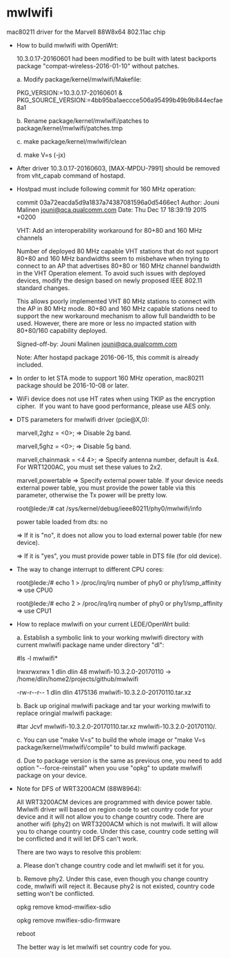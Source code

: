 # mwlwifi
mac80211 driver for the Marvell 88W8x64 802.11ac chip

* How to build mwlwifi with OpenWrt:

    10.3.0.17-20160601 had been modified to be built with latest backports package "compat-wireless-2016-01-10" without patches.

    a. Modify package/kernel/mwlwifi/Makefile:

    PKG_VERSION:=10.3.0.17-20160601 & PKG_SOURCE_VERSION:=4bb95ba1aeccce506a95499b49b9b844ecfae8a1

    b. Rename package/kernel/mwlwifi/patches to package/kernel/mwlwifi/patches.tmp

    c. make package/kernel/mwlwifi/clean

    d. make V=s (-jx)

* After driver 10.3.0.17-20160603, [MAX-MPDU-7991] should be removed from vht_capab command of hostapd.

* Hostpad must include following commit for 160 MHz operation:

    commit 03a72eacda5d9a1837a74387081596a0d5466ec1
    Author: Jouni Malinen <jouni@qca.qualcomm.com>
    Date:   Thu Dec 17 18:39:19 2015 +0200
    
    VHT: Add an interoperability workaround for 80+80 and 160 MHz channels
 
    Number of deployed 80 MHz capable VHT stations that do not support 80+80
    and 160 MHz bandwidths seem to misbehave when trying to connect to an AP
    that advertises 80+80 or 160 MHz channel bandwidth in the VHT Operation
    element. To avoid such issues with deployed devices, modify the design
    based on newly proposed IEEE 802.11 standard changes.
 
    This allows poorly implemented VHT 80 MHz stations to connect with the
    AP in 80 MHz mode. 80+80 and 160 MHz capable stations need to support
    the new workaround mechanism to allow full bandwidth to be used.
    However, there are more or less no impacted station with 80+80/160
    capability deployed.
 
    Signed-off-by: Jouni Malinen jouni@qca.qualcomm.com

    Note: After hostapd package 2016-06-15, this commit is already included.

* In order to let STA mode to support 160 MHz operation, mac80211 package should be 2016-10-08 or later.

* WiFi device does not use HT rates when using TKIP as the encryption cipher.
  If you want to have good performance, please use AES only.

* DTS parameters for mwlwifi driver (pcie@X,0):

    marvell,2ghz = <0>; => Disable 2g band.

    marvell,5ghz = <0>; => Disable 5g band.

    marvell,chainmask = <4 4>; => Specify antenna number, default is 4x4. For WRT1200AC, you must set these values to 2x2.

    marvell,powertable => Specify external power table. If your device needs external power table, you must provide the power table via this parameter, otherwise the Tx power will be pretty low.

    root@lede:/# cat /sys/kernel/debug/ieee80211/phy0/mwlwifi/info

    power table loaded from dts: no

    => If it is "no", it does not allow you to load external power table (for new device).

    => If it is "yes", you must provide power table in DTS file (for old device).

* The way to change interrupt to different CPU cores:

    root@lede:/# echo 1 > /proc/irq/irq number of phy0 or phy1/smp_affinity => use CPU0

    root@lede:/# echo 2 > /proc/irq/irq number of phy0 or phy1/smp_affinity => use CPU1

* How to replace mwlwifi on your current LEDE/OpenWrt build:

    a. Establish a symbolic link to your working mwlwifi directory with current mwlwifi package name under directory "dl":

    #ls -l mwlwifi*

    lrwxrwxrwx 1 dlin dlin      48  mwlwifi-10.3.2.0-20170110 -> /home/dlin/home2/projects/github/mwlwifi

    -rw-r--r-- 1 dlin dlin 4175136  mwlwifi-10.3.2.0-20170110.tar.xz

    b. Back up original mwlwifi package and tar your working mwlwifi to replace oringial mwlwifi package:

    #tar Jcvf mwlwifi-10.3.2.0-20170110.tar.xz mwlwifi-10.3.2.0-20170110/.

    c. You can use "make V=s" to build the whole image or "make V=s package/kernel/mwlwifi/compile" to build mwlwifi package.

    d. Due to package version is the same as previous one, you need to add option "--force-reinstall" when you use "opkg" to update mwlwifi package on your device.

* Note for DFS of WRT3200ACM (88W8964):

    All WRT3200ACM devices are programmed with device power table. Mwlwifi driver will based on region code to set country code for your device and it will not allow you to change country code. There are another wifi (phy2) on WRT3200ACM which is not mwlwifi. It will allow you to change country code. Under this case, country code setting will be conflicted and it will let DFS can't work.

    There are two ways to resolve this problem:

    a. Please don't change country code and let mwlwifi set it for you.

    b. Remove phy2. Under this case, even though you change country code, mwlwifi will reject it. Because phy2 is not existed, country code setting won't be conflicted.

    opkg remove kmod-mwifiex-sdio

    opkg remove mwifiex-sdio-firmware

    reboot

    The better way is let mwlwifi set country code for you.

